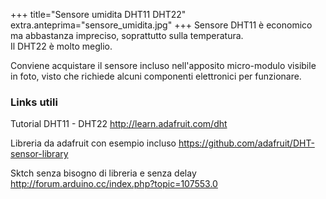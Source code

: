 +++
title="Sensore umidita DHT11 DHT22"
extra.anteprima="sensore_umidita.jpg"
+++
Sensore DHT11 è economico ma abbastanza impreciso, soprattutto sulla
temperatura.\
Il DHT22 è molto meglio.

Conviene acquistare il sensore incluso nell\'apposito micro-modulo
visibile in foto, visto che richiede alcuni componenti elettronici per
funzionare.

### Links utili

Tutorial DHT11 - DHT22 <http://learn.adafruit.com/dht>

Libreria da adafruit con esempio incluso
<https://github.com/adafruit/DHT-sensor-library>

Sktch senza bisogno di libreria e senza delay
<http://forum.arduino.cc/index.php?topic=107553.0>

